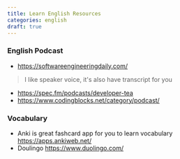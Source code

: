 ```yaml
---
title: Learn English Resources
categories: english
draft: true
---
```

<!--more-->

### English Podcast
- https://softwareengineeringdaily.com/
 > I like speaker voice, it's also have transcript for you
- https://spec.fm/podcasts/developer-tea
- https://www.codingblocks.net/category/podcast/

### Vocabulary
- Anki is great fashcard app for you to learn vocabulary https://apps.ankiweb.net/
- Doulingo  https://www.duolingo.com/
